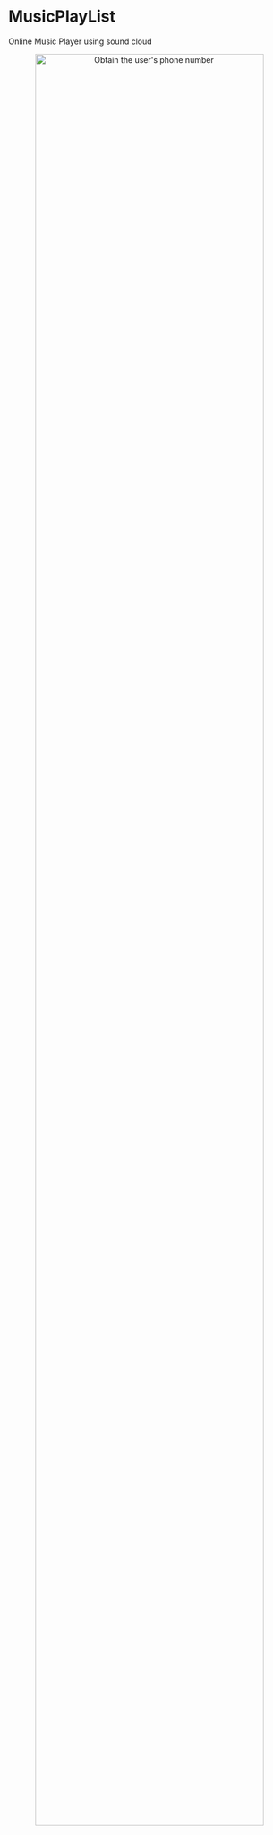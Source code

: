 # MusicPlayList
Online Music Player  using sound cloud 

<div align="center">
        <img width="90%" src="https://www.androidhunt.in/wp-content/uploads/2019/06/New-Project1.png" alt="Obtain the user's phone number" title="Obtain the user's phone number"</img>
</div>

